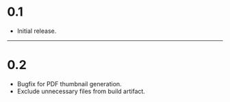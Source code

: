 # 0.1

- Initial release.

- - -

# 0.2

- Bugfix for PDF thumbnail generation.
- Exclude unnecessary files from build artifact.

